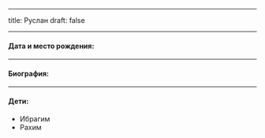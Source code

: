 
---
title: Руслан
draft: false

---
#### Дата и место рождения:

---
#### Биография:


---
#### Дети:
- Ибрагим
- Рахим